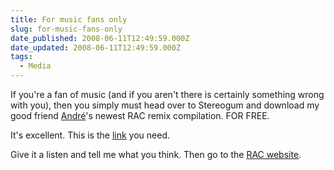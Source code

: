 ```yaml
---
title: For music fans only
slug: for-music-fans-only
date_published: 2008-06-11T12:49:59.000Z
date_updated: 2008-06-11T12:49:59.000Z
tags:
  - Media
---
```


If you're a fan of music (and if you aren't there is certainly something wrong with you), then you simply must head over to Stereogum and download my good friend [André](http://www.andreandliz.com)'s newest RAC remix compilation. FOR FREE.

It's excellent. This is the [link](http://stereogum.com/archives/mp3/stereogum-presents-rac-vol-1_010342.html) you need.

Give it a listen and tell me what you think. Then go to the [RAC website](https://rac.fm).
